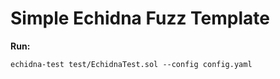 # Simple Echidna Fuzz Template

**Run:**
```
echidna-test test/EchidnaTest.sol --config config.yaml
```